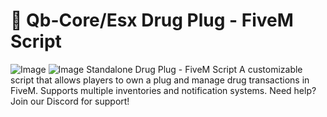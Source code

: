# 🚀 Qb-Core/Esx Drug Plug - FiveM Script

![Image](https://github.com/user-attachments/assets/950d5510-c729-41a5-8f56-36fe889771d1)
![Image](https://github.com/user-attachments/assets/ec9f96d4-4ccc-4667-8556-80abe0e4ad06)
Standalone Drug Plug - FiveM Script
A customizable script that allows players to own a plug and manage drug transactions in FiveM. Supports multiple inventories and notification systems. Need help? Join our Discord for support!
